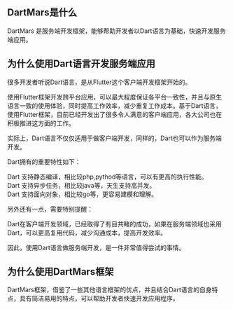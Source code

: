 ## DartMars是什么

DartMars 是服务端开发框架，能够帮助开发者以Dart语言为基础，快速开发服务端应用。

## 为什么使用Dart语言开发服务端应用

很多开发者听说Dart语言，是从Flutter这个客户端开发框架开始的。

使用Flutter框架开发跨平台应用，可以最大程度保证各平台一致性，并且与原生语言一致的使用体验，同时提高工作效率，减少重复工作成本。基于Dart语言，使用Flutter框架，目前已经开发出了很多令人满意的客户端应用，各大公司也在积极推进这方面的工作。

实际上，Dart语言不仅仅适用于做客户端开发，同样的，Dart也可以作为服务端开发。

Dart拥有的重要特性如下：

Dart 支持静态编译，相比较php,pythod等语言，可以有更高的执行性能。   
Dart 支持异步任务，相比较java等，天生支持高并发。   
Dart 支持面向对象，相比较go等，更容易建模和理解。   

另外还有一点，需要特别提醒：

Dart在客户端开发领域，已经取得了有目共睹的成功，如果在服务端领域也采用Dart，可以更高复用代码，减少沟通成本，提高开发效率。

因此，使用Dart语言做服务端开发，是一件非常值得尝试的事情。

## 为什么使用DartMars框架

DartMars框架，借鉴了一些其他语言框架的优点，并且结合Dart语言的自身特点，具有简洁易用的特点，可以帮助开发者快速开发应用程序。